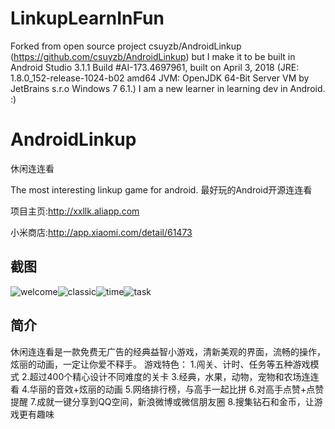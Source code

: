 LinkupLearnInFun 
======================
Forked from open source project csuyzb/AndroidLinkup (https://github.com/csuyzb/AndroidLinkup) but I make it to be built in Android Studio 3.1.1 Build #AI-173.4697961, built on April 3, 2018 (JRE: 1.8.0_152-release-1024-b02 amd64 JVM: OpenJDK 64-Bit Server VM by JetBrains s.r.o Windows 7 6.1.)
I am a new learner in learning dev in Android. :)

AndroidLinkup
=============
休闲连连看

The most interesting linkup game for android.
最好玩的Android开源连连看

项目主页:http://xxllk.aliapp.com

小米商店:http://app.xiaomi.com/detail/61473


截图
-------------

![welcome](https://github.com/csuyzb/AndroidLinkup/raw/master/screenshots/welcome_180.jpg)![classic](https://github.com/csuyzb/AndroidLinkup/raw/master/screenshots/pet_180.jpg)![time](https://github.com/csuyzb/AndroidLinkup/raw/master/screenshots/star_180.jpg)![task](https://github.com/csuyzb/AndroidLinkup/raw/master/screenshots/top_180.jpg)


简介
-------------

休闲连连看是一款免费无广告的经典益智小游戏，清新美观的界面，流畅的操作，炫丽的动画，一定让你爱不释手。
游戏特色：
1.闯关、计时、任务等五种游戏模式
2.超过400个精心设计不同难度的关卡
3.经典，水果，动物，宠物和农场连连看
4.华丽的音效+炫丽的动画
5.网络排行榜，与高手一起比拼
6.对高手点赞+点赞提醒
7.成就一键分享到QQ空间，新浪微博或微信朋友圈
8.搜集钻石和金币，让游戏更有趣味


